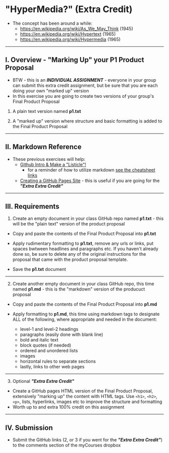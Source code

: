 # "HyperMedia?" (Extra Credit)

- The concept has been around a while:
  - https://en.wikipedia.org/wiki/As_We_May_Think (1945)
  - https://en.wikipedia.org/wiki/Hypertext (1965)
  - https://en.wikipedia.org/wiki/Hypermedia (1965)

---

## I. Overview - "Marking Up" your P1 Product Proposal 
- BTW - this is an ***INDIVIDUAL ASSIGNMENT*** - everyone in your group can submit this extra credit assignment, but be sure that you are each doing your own "marked up" version
- In this exercise you are going to create two versions of your group's Final Product Proposal

1) A plain text version named **p1.txt**

2) A "marked up" version where structure and basic formatting is added to the Final Product Proposal

---

## II. Markdown Reference
- These previous exercises will help:
  - [Github Intro & Make a "Listicle"!](github-intro.md)
    - for a reminder of how to utilize markdown [see the cheatsheet links](github-intro.md#5---try-editing-readmemd-first)
  - [Creating a GitHub Pages Site](github-pages-site.md) - this is useful if you are going for the ***"Extra Extra Credit"***

---

## III. Requirements

1) Create an empty document in your class GitHub repo named **p1.txt** - this will be the "plain text" version of the product proposal

- Copy and paste the contents of the Final Product Proposal into **p1.txt**
  
- Apply rudimentary formatting to **p1.txt**, remove any urls or links, put spaces bwtween headlines and paragraphs etc. If you haven't already done so, be sure to delete any of the original instructions for the proposal that came with the product proposal template.

- Save the **p1.txt** document

---

2) Create another empty document in your class GitHub repo, this time named **p1.md** - this is the "markdown" version of the producuct proposal

- Copy and paste the contents of the Final Product Proposal into **p1.md**
  
- Apply formatting to **p1.md**, this time using markdown tags to designate ALL of the following, where appropriate and needed in the document:
  - level-1 and level-2 headings
  - paragraphs (easily done with blank line)
  - bold and italic text
  - block quotes (if needed)
  - ordered and unordered lists
  - images
  - horizontal rules to separate sections
  - lastly, links to other web pages

---

3) Optional ***"Extra Extra Credit"***

- Create a GitHub pages HTML version of the Final Product Proposal, extensively "marking up" the content with HTML tags. Use `<h1>`, `<h2>`, `<p>`, lists, hyperlinks, images etc to improve the structure and formatting
- Worth up to and extra 100% credit on this assignment

---

## IV. Submission

- Submit the GitHub links (2, or 3 if you went for the ***"Extra Extra Credit"***) to the comments section of the myCourses dropbox
